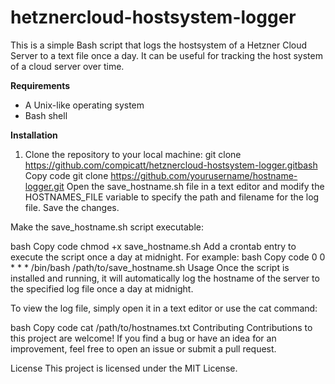 # hetznercloud-hostsystem-logger
This is a simple Bash script that logs the hostsystem of a Hetzner Cloud Server to a text file once a day. It can be useful for tracking the host system of a cloud server over time.

**Requirements**
- A Unix-like operating system
- Bash shell

**Installation**
1. Clone the repository to your local machine:
    git clone https://github.com/compicatt/hetznercloud-hostsystem-logger.gitbash
Copy code
git clone https://github.com/yourusername/hostname-logger.git
Open the save_hostname.sh file in a text editor and modify the HOSTNAMES_FILE variable to specify the path and filename for the log file. Save the changes.

Make the save_hostname.sh script executable:

bash
Copy code
chmod +x save_hostname.sh
Add a crontab entry to execute the script once a day at midnight. For example:
bash
Copy code
0 0 * * * /bin/bash /path/to/save_hostname.sh
Usage
Once the script is installed and running, it will automatically log the hostname of the server to the specified log file once a day at midnight.

To view the log file, simply open it in a text editor or use the cat command:

bash
Copy code
cat /path/to/hostnames.txt
Contributing
Contributions to this project are welcome! If you find a bug or have an idea for an improvement, feel free to open an issue or submit a pull request.

License
This project is licensed under the MIT License.
